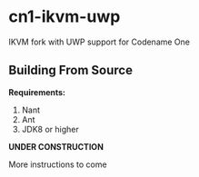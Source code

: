 # cn1-ikvm-uwp
IKVM fork with UWP support for Codename One

## Building From Source

**Requirements:**

1. Nant
2. Ant
3. JDK8 or higher

**UNDER CONSTRUCTION**

More instructions to come

